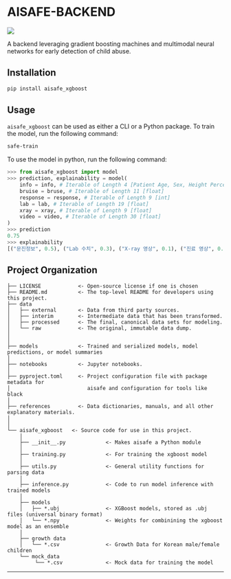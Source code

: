 # AISAFE-BACKEND

<a target="_blank" href="https://cookiecutter-data-science.drivendata.org/">
    <img src="https://img.shields.io/badge/CCDS-Project%20template-328F97?logo=cookiecutter" />
</a>

A backend leveraging gradient boosting machines and multimodal neural networks for early detection of child abuse. 

## Installation

```bash
pip install aisafe_xgboost
```

## Usage

`aisafe_xgboost` can be used as either a CLI or a Python package. 
To train the model, run the following command:

```bash
safe-train
```

To use the model in python, run the following command:

```python
>>> from aisafe_xgboost import model
>>> prediction, explainability = model(
    info = info, # Iterable of Length 4 [Patient Age, Sex, Height Percentile, Weight Percentile]
    bruise = bruse, # Iterable of Length 11 [float]
    response = response, # Iterable of Length 9 [int]
    lab = lab, # Iterable of Length 19 [float]
    xray = xray, # Iterable of Length 9 [float]
    video = video, # Iterable of Length 30 [float]
)
>>> prediction 
0.75
>>> explainability 
[("문진정보", 0.5), ("Lab 수치", 0.3), ("X-ray 영상", 0.1), ("진료 영상", 0.1), ("신체 계측치", 0.0), ("멍 정보", 0.0)]
```



## Project Organization

```
├── LICENSE            <- Open-source license if one is chosen
├── README.md          <- The top-level README for developers using this project.
├── data
│   ├── external       <- Data from third party sources.
│   ├── interim        <- Intermediate data that has been transformed.
│   ├── processed      <- The final, canonical data sets for modeling.
│   └── raw            <- The original, immutable data dump.
│
│
├── models             <- Trained and serialized models, model predictions, or model summaries
│
├── notebooks          <- Jupyter notebooks. 
│
├── pyproject.toml     <- Project configuration file with package metadata for 
│                         aisafe and configuration for tools like black
│
├── references         <- Data dictionaries, manuals, and all other explanatory materials.
│
│
└── aisafe_xgboost   <- Source code for use in this project.
    │
    ├── __init__.py             <- Makes aisafe a Python module
    │
    ├── training.py             <- For training the xgboost model
    │
    ├── utils.py                <- General utility functions for parsing data
    │
    ├── inference.py            <- Code to run model inference with trained models
    │
    ├── models                
    │   ├── *.ubj               <- XGBoost models, stored as .ubj files (universal binary format) 
    │   └── *.npy               <- Weights for combinining the xgboost model as an ensemble        
    │
    ├── growth data                 
    │   └── *.csv               <- Growth Data for Korean male/female children
    └── mock_data
         └── *.csv              <- Mock data for training the model
```
--------

